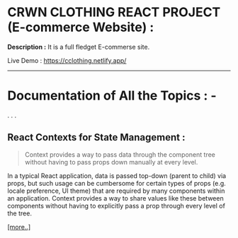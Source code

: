 # CRWN CLOTHING REACT PROJECT (E-commerce Website) :

**Description :**
It is a full fledget E-commerse site.

Live Demo : https://cclothing.netlify.app/

----

# Documentation of All the Topics : -

.
.
.

## React Contexts for State Management :

> Context provides a way to pass data through the component tree without having to pass props down manually at every level.

In a typical React application, data is passed top-down (parent to child) via props, but such usage can be cumbersome for certain types of props (e.g. locale preference, UI theme) that are required by many components within an application. Context provides a way to share values like these between components without having to explicitly pass a prop through every level of the tree.

[[more..]](src/contexts/context-note.md)



